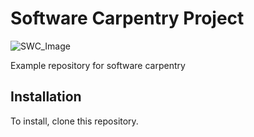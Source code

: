 # Software Carpentry Project
![SWC_Image](https://potterzot.com/2019-09-25-unm/assets/img/swc-icon-blue.svg)



Example repository for software carpentry

## Installation

To install, clone this repository.
